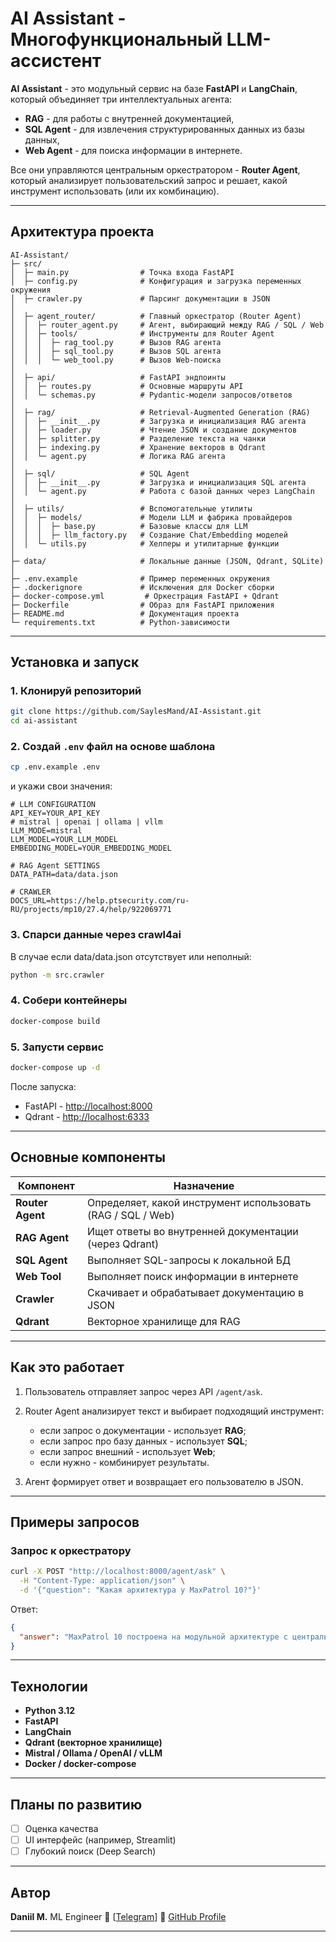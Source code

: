 # AI Assistant - Многофункциональный LLM-ассистент

**AI Assistant** - это модульный сервис на базе **FastAPI** и **LangChain**, который объединяет три интеллектуальных агента:

* **RAG** - для работы с внутренней документацией,
* **SQL Agent** - для извлечения структурированных данных из базы данных,
* **Web Agent** - для поиска информации в интернете.

Все они управляются центральным оркестратором - **Router Agent**, который анализирует пользовательский запрос и решает, какой инструмент использовать (или их комбинацию).

---

## Архитектура проекта

```
AI-Assistant/
├─ src/
│  ├─ main.py                # Точка входа FastAPI
│  ├─ config.py              # Конфигурация и загрузка переменных окружения
│  ├─ crawler.py             # Парсинг документации в JSON
│
│  ├─ agent_router/          # Главный оркестратор (Router Agent)
│  │  ├─ router_agent.py     # Агент, выбирающий между RAG / SQL / Web
│  │  ├─ tools/              # Инструменты для Router Agent
│  │  │  ├─ rag_tool.py      # Вызов RAG агента
│  │  │  ├─ sql_tool.py      # Вызов SQL агента
│  │  │  └─ web_tool.py      # Вызов Web-поиска
│
│  ├─ api/                   # FastAPI эндпоинты
│  │  ├─ routes.py           # Основные маршруты API
│  │  └─ schemas.py          # Pydantic-модели запросов/ответов
│
│  ├─ rag/                   # Retrieval-Augmented Generation (RAG)
│  │  ├─ __init__.py         # Загрузка и инициализация RAG агента
│  │  ├─ loader.py           # Чтение JSON и создание документов
│  │  ├─ splitter.py         # Разделение текста на чанки
│  │  ├─ indexing.py         # Хранение векторов в Qdrant
│  │  └─ agent.py            # Логика RAG агента
│
│  ├─ sql/                   # SQL Agent
│  │  ├─ __init__.py         # Загрузка и инициализация SQL агента
│  │  └─ agent.py            # Работа с базой данных через LangChain
│
│  ├─ utils/                 # Вспомогательные утилиты
│  │  ├─ models/             # Модели LLM и фабрика провайдеров
│  │  │  ├─ base.py          # Базовые классы для LLM
│  │  │  ├─ llm_factory.py   # Создание Chat/Embedding моделей
│  │  └─ utils.py            # Хелперы и утилитарные функции
│
├─ data/                     # Локальные данные (JSON, Qdrant, SQLite)
│
├─ .env.example              # Пример переменных окружения
├─ .dockerignore             # Исключения для Docker сборки
├─ docker-compose.yml         # Оркестрация FastAPI + Qdrant
├─ Dockerfile                # Образ для FastAPI приложения
├─ README.md                 # Документация проекта
└─ requirements.txt          # Python-зависимости
```

---

## Установка и запуск

### 1. Клонируй репозиторий

```bash
git clone https://github.com/SaylesMand/AI-Assistant.git
cd ai-assistant
```

### 2. Создай `.env` файл на основе шаблона

```bash
cp .env.example .env
```

и укажи свои значения:

```env
# LLM CONFIGURATION
API_KEY=YOUR_API_KEY
# mistral | openai | ollama | vllm
LLM_MODE=mistral
LLM_MODEL=YOUR_LLM_MODEL
EMBEDDING_MODEL=YOUR_EMBEDDING_MODEL

# RAG Agent SETTINGS
DATA_PATH=data/data.json

# CRAWLER
DOCS_URL=https://help.ptsecurity.com/ru-RU/projects/mp10/27.4/help/922069771
```
### 3. Спарси данные через crawl4ai
В случае если data/data.json отсутствует или неполный:
```bash
python -m src.crawler
```

### 4. Собери контейнеры

```bash
docker-compose build
```

### 5. Запусти сервис

```bash
docker-compose up -d
```

После запуска:

* FastAPI - [http://localhost:8000](http://localhost:8000)
* Qdrant - [http://localhost:6333](http://localhost:6333)

---

## Основные компоненты

| Компонент        | Назначение                                                  |
| ---------------- | ----------------------------------------------------------- |
| **Router Agent** | Определяет, какой инструмент использовать (RAG / SQL / Web) |
| **RAG Agent**    | Ищет ответы во внутренней документации (через Qdrant)       |
| **SQL Agent**    | Выполняет SQL-запросы к локальной БД                        |
| **Web Tool**     | Выполняет поиск информации в интернете                      |
| **Crawler**      | Скачивает и обрабатывает документацию в JSON                |
| **Qdrant**       | Векторное хранилище для RAG                                 |

---

## Как это работает

1. Пользователь отправляет запрос через API `/agent/ask`.
2. Router Agent анализирует текст и выбирает подходящий инструмент:

   * если запрос о документации - использует **RAG**;
   * если запрос про базу данных - использует **SQL**;
   * если запрос внешний - использует **Web**;
   * если нужно - комбинирует результаты.
3. Агент формирует ответ и возвращает его пользователю в JSON.

---

## Примеры запросов

### Запрос к оркестратору

```bash
curl -X POST "http://localhost:8000/agent/ask" \
  -H "Content-Type: application/json" \
  -d '{"question": "Какая архитектура у MaxPatrol 10?"}'
```

Ответ:

```json
{
  "answer": "MaxPatrol 10 построена на модульной архитектуре с центральным компонентом MP 10 Core..."
}
```

---

## Технологии

* **Python 3.12**
* **FastAPI**
* **LangChain**
* **Qdrant (векторное хранилище)**
* **Mistral / Ollama / OpenAI / vLLM**
* **Docker / docker-compose**

---

## Планы по развитию

* [ ] Оценка качества
* [ ] UI интерфейс (например, Streamlit)
* [ ] Глубокий поиск (Deep Search)

---

## Автор

**Daniil M.**
ML Engineer
📧 [[Telegram](https://t.me/daniil_domino)]
💼 [GitHub Profile](https://github.com/SaylesMand)

---
